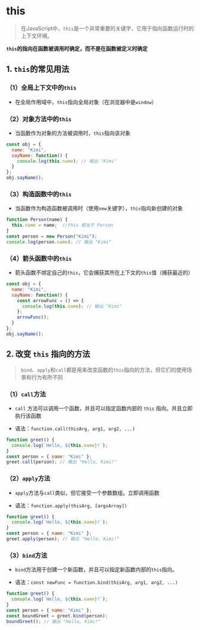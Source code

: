# this
>在JavaScript中，`this`是一个非常重要的关键字，它用于指向函数运行时的上下文环境。

**`this`的指向在函数被调用时确定，而不是在函数被定义时确定**

## 1. `this`的常见用法
### （1）全局上下文中的`this`

-   在全局作用域中，`this`指向全局对象（在浏览器中是`window`）
### （2）对象方法中的`this`

-   当函数作为对象的方法被调用时，`this`指向该对象
```js
const obj = {
  name: "Kimi",
  sayName: function() {
    console.log(this.name); // 输出 "Kimi"
  }
};
obj.sayName();
```
### （3）构造函数中的`this`

-   当函数作为构造函数被调用时（使用`new`关键字），`this`指向新创建的对象
```js
function Person(name) {
  this.name = name;  //this 相当于 Person
}
const person = new Person("Kimi");
console.log(person.name); // 输出 "Kimi"
```

### （4）箭头函数中的`this`

-   箭头函数不绑定自己的`this`，它会捕获其所在上下文的`this`值（捕获最近的）
```js
const obj = {
  name: "Kimi",
  sayName: function() {
    const arrowFunc = () => {
      console.log(this.name); // 输出 "Kimi"
    };
    arrowFunc();
  }
};
obj.sayName();
```

## 2. 改变 `this` 指向的方法
>`bind`、`apply`和`call`都是用来改变函数的`this`指向的方法，但它们的使用场景和行为有所不同

### （1）`call`方法

-   `call` 方法可以调用一个函数，并且可以指定函数内部的 `this` 指向。并且立即执行该函数
    
-   语法：`function.call(thisArg, arg1, arg2, ...)`
```js
function greet() {
  console.log(`Hello, ${this.name}!`);
}
const person = { name: "Kimi" };
greet.call(person); // 输出 "Hello, Kimi!"
```

### （2）`apply`方法

-   `apply`方法与`call`类似，但它接受一个参数数组。立即调用函数
    
-   语法：`function.apply(thisArg, [argsArray])`
```js
function greet() {
  console.log(`Hello, ${this.name}!`);
}
const person = { name: "Kimi" };
greet.apply(person); // 输出 "Hello, Kimi!"
```

### （3）`bind`方法

-   `bind`方法用于创建一个新函数，并且可以指定新函数内部的`this`指向。
    
-   语法：`const newFunc = function.bind(thisArg, arg1, arg2, ...)`
```js
function greet() {
  console.log(`Hello, ${this.name}!`);
}
const person = { name: "Kimi" };
const boundGreet = greet.bind(person);
boundGreet(); // 输出 "Hello, Kimi!"
```
<!--stackedit_data:
eyJoaXN0b3J5IjpbLTE1MTI3MDU1MTRdfQ==
-->